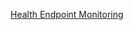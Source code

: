 [Health Endpoint Monitoring](https://docs.microsoft.com/en-us/azure/architecture/patterns/health-endpoint-monitoring)


